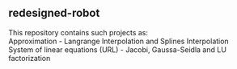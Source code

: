## redesigned-robot
This repository contains such projects as:<br/>
Approximation - Langrange Interpolation and Splines Interpolation<br/>
System of linear equations (URL) - Jacobi, Gaussa-Seidla and LU factorization<br/>
